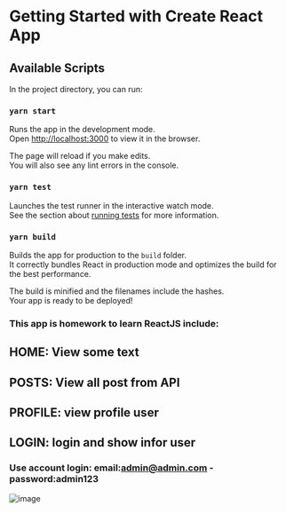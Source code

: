 # Getting Started with Create React App

## Available Scripts

In the project directory, you can run:

### `yarn start`

Runs the app in the development mode.\
Open [http://localhost:3000](http://localhost:3000) to view it in the browser.

The page will reload if you make edits.\
You will also see any lint errors in the console.

### `yarn test`

Launches the test runner in the interactive watch mode.\
See the section about [running tests](https://facebook.github.io/create-react-app/docs/running-tests) for more information.

### `yarn build`

Builds the app for production to the `build` folder.\
It correctly bundles React in production mode and optimizes the build for the best performance.

The build is minified and the filenames include the hashes.\
Your app is ready to be deployed!

### This app is homework to learn ReactJS include:
## HOME: View some text
## POSTS: View all post from API
## PROFILE: view profile user
## LOGIN: login and show infor user
### Use account login: email:admin@admin.com  - password:admin123 

![image](https://user-images.githubusercontent.com/46947782/144750302-bdc6434f-f5a0-4039-ac95-1f08aeb6c96a.png)

